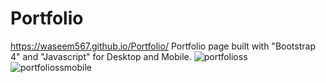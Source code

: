 # Portfolio
https://waseem567.github.io/Portfolio/
Portfolio page built with "Bootstrap 4" and "Javascript" for Desktop and Mobile.
![portfolioss](https://user-images.githubusercontent.com/90834559/135245592-c869b905-bb6c-490e-8ad9-32d624e6c364.png)
![portfoliossmobile](https://user-images.githubusercontent.com/90834559/135245607-78e7477a-5f09-49b2-957c-94d9bce01969.png)
